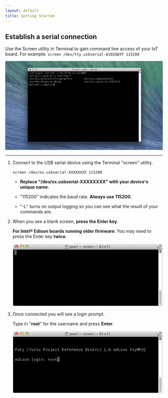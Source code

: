 ```yaml
---
layout: default
title: Getting Started
---
```


## Establish a serial connection

Use the Screen utility in Terminal to gain command line access of your IoT board. For example: `screen /dev/tty.usbserial-A102GW3T 115200`

![Animated gif: using Screen utility to connect to IoT board](images/screen_connection-animated.gif)

---

1. Connect to the USB serial device using the Terminal "screen" utility. 

    ```
    screen /dev/xx.usbserial-XXXXXXXX 115200
    ```

    * **Replace "/dev/xx.usbserial-XXXXXXXX" with your device's unique name.** 

    * "115200" indicates the baud rate. **Always use 115200.**

    * "-L" turns on output logging so you can see what the result of your commands are.

2. When you see a blank screen, **press the Enter key**.
 
    **For Intel® Edison boards running older firmware**: You may need to press the Enter key **twice**.

    ![blank screen](images/screen-blank_screen.png)

3. Once connected you will see a login prompt. 

    Type in "**root**" for the username and press **Enter**.

    ![login as "root"](images/screen-login_root.png)
